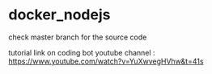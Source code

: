 # docker_nodejs
check master branch for the source code

tutorial link on coding bot youtube channel :
https://www.youtube.com/watch?v=YuXwvegHVhw&t=41s
